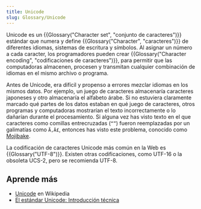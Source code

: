 ```yaml
---
title: Unicode
slug: Glossary/Unicode
---
```


Unicode es un {{Glossary("Character set", "conjunto de caracteres")}} estándar que numera y define {{Glossary("Character", "caracteres")}} de diferentes idiomas, sistemas de escritura y símbolos. Al asignar un número a cada caracter, los programadores pueden crear {{Glossary("Character encoding", "codificaciones de caracteres")}}, para permitir que las computadoras almacenen, procesen y transmitan cualquier combinación de idiomas en el mismo archivo o programa.

Antes de Unicode, era difícil y propenso a errores mezclar idiomas en los mismos datos. Por ejemplo, un juego de caracteres almacenaría caracteres japoneses y otro almacenaría el alfabeto árabe. Si no estuviera claramente marcado qué partes de los datos estaban en qué juego de caracteres, otros programas y computadoras mostrarían el texto incorrectamente o lo dañarían durante el procesamiento. Si alguna vez has visto texto en el que caracteres como comillas entrecruzadas (`“”`) fueron reemplazadas por un galimatías como `Ã‚Â£`, entonces has visto este problema, conocido como [Mojibake](https://es.wikipedia.org/wiki/Mojibake).

La codificación de caracteres Unicode más común en la Web es {{Glossary("UTF-8")}}. Existen otras codificaciones, como UTF-16 o la obsoleta UCS-2, pero se recomienda UTF-8.

## Aprende más

- [Unicode](https://es.wikipedia.org/wiki/Unicode) en Wikipedia
- [El estándar Unicode: Introducción técnica](http://www.unicode.org/standard/principles.html)
